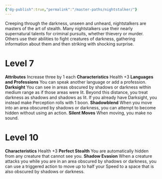 ```yaml
---
{"dg-publish":true,"permalink":"/master-paths/nightstalker/"}
---
```


Creeping through the darkness, unseen and unheard, nightstalkers are masters of the art of stealth. Many nightstalkers use their nearly supernatural talents for criminal pursuits, whether thievery or murder. Others use their abilities to fight creatures of darkness, gathering information about them and then striking with shocking surprise.
# Level 7
**Attributes** Increase three by 1 each
**Characteristics** Health +3
**Languages and Professions** You can speak another language or add a profession.
**Darksight** You can see in areas obscured by shadows or darkness within medium range as if those areas were lit. Beyond this distance, you treat darkness as shadows and shadows as lit. If you already have Darksight, you instead make Perception rolls with 1 boon.
**Shadowblend** When you move into an area obscured by shadows or darkness, you can attempt to become hidden without using an action.
**Silent Moves** When moving, you make no sound.
# Level 10
**Characteristics** Health +3
**Perfect Stealth** You are automatically hidden from any creature that cannot see you.
**Shadow Evasion** When a creature attacks you while you are in an area obscured by shadows or darkness, you can use a triggered action to move up to half your Speed to a space that is also obscured by shadows or darkness.